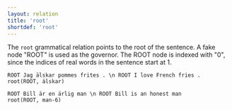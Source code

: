 ```yaml
---
layout: relation
title: 'root'
shortdef: 'root'
---
```


The `root` grammatical relation points to the root of the sentence. A fake node "ROOT" is used as the governor. The ROOT node is indexed with "0", since the indices of real words in the sentence start at 1. 

~~~ sdparse
ROOT Jag älskar pommes frites . \n ROOT I love French fries .
root(ROOT, älskar)
~~~

~~~ sdparse
ROOT Bill är en ärlig man \n ROOT Bill is an honest man
root(ROOT, man-6)
~~~
